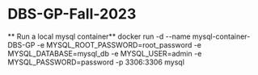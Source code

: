 # DBS-GP-Fall-2023
**
Run a local mysql container**
docker run -d --name mysql-container-DBS-GP -e MYSQL_ROOT_PASSWORD=root_password -e MYSQL_DATABASE=mysql_db -e MYSQL_USER=admin -e MYSQL_PASSWORD=password -p 3306:3306 mysql
